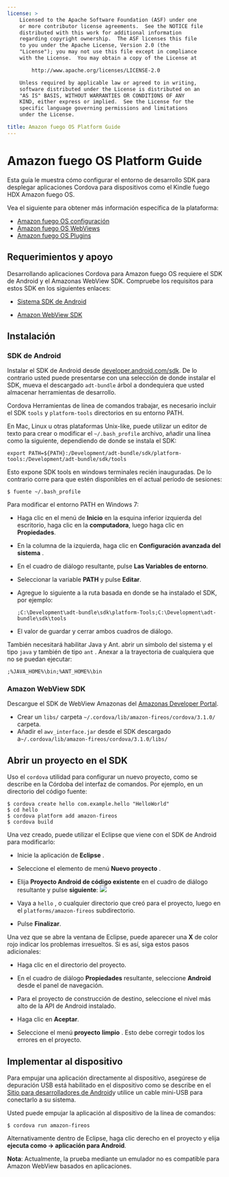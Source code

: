 ```yaml
---
license: >
    Licensed to the Apache Software Foundation (ASF) under one
    or more contributor license agreements.  See the NOTICE file
    distributed with this work for additional information
    regarding copyright ownership.  The ASF licenses this file
    to you under the Apache License, Version 2.0 (the
    "License"); you may not use this file except in compliance
    with the License.  You may obtain a copy of the License at

        http://www.apache.org/licenses/LICENSE-2.0

    Unless required by applicable law or agreed to in writing,
    software distributed under the License is distributed on an
    "AS IS" BASIS, WITHOUT WARRANTIES OR CONDITIONS OF ANY
    KIND, either express or implied.  See the License for the
    specific language governing permissions and limitations
    under the License.

title: Amazon fuego OS Platform Guide
---
```


# Amazon fuego OS Platform Guide

Esta guía le muestra cómo configurar el entorno de desarrollo SDK para desplegar aplicaciones Cordova para dispositivos como el Kindle fuego HDX Amazon fuego OS.

Vea el siguiente para obtener más información específica de la plataforma:

*   [Amazon fuego OS configuración](config.html)
*   [Amazon fuego OS WebViews](webview.html)
*   [Amazon fuego OS Plugins](plugin.html)

## Requerimientos y apoyo

Desarrollando aplicaciones Cordova para Amazon fuego OS requiere el SDK de Android y el Amazonas WebView SDK. Compruebe los requisitos para estos SDK en los siguientes enlaces:

*   [Sistema SDK de Android][1]

*   [Amazon WebView SDK][2]

 [1]: http://developer.android.com/sdk/
 [2]: https://developer.amazon.com/sdk/fire/IntegratingAWV.html#installawv

## Instalación

### SDK de Android

Instalar el SDK de Android desde [developer.android.com/sdk][1]. De lo contrario usted puede presentarse con una selección de donde instalar el SDK, mueva el descargado `adt-bundle` árbol a dondequiera que usted almacenar herramientas de desarrollo.

Cordova Herramientas de línea de comandos trabajar, es necesario incluir el SDK `tools` y `platform-tools` directorios en su entorno PATH.

En Mac, Linux u otras plataformas Unix-like, puede utilizar un editor de texto para crear o modificar el `~/.bash_profile` archivo, añadir una línea como la siguiente, dependiendo de donde se instala el SDK:

    export PATH=${PATH}:/Development/adt-bundle/sdk/platform-tools:/Development/adt-bundle/sdk/tools
    

Esto expone SDK tools en windows terminales recién inauguradas. De lo contrario corre para que estén disponibles en el actual período de sesiones:

    $ fuente ~/.bash_profile
    

Para modificar el entorno PATH en Windows 7:

*   Haga clic en el menú de **Inicio** en la esquina inferior izquierda del escritorio, haga clic en la **computadora**, luego haga clic en **Propiedades**.

*   En la columna de la izquierda, haga clic en **Configuración avanzada del sistema** .

*   En el cuadro de diálogo resultante, pulse **Las Variables de entorno**.

*   Seleccionar la variable **PATH** y pulse **Editar**.

*   Agregue lo siguiente a la ruta basada en donde se ha instalado el SDK, por ejemplo:
    
        ;C:\Development\adt-bundle\sdk\platform-Tools;C:\Development\adt-bundle\sdk\tools
        

*   El valor de guardar y cerrar ambos cuadros de diálogo.

También necesitará habilitar Java y Ant. abrir un símbolo del sistema y el tipo `java` y también de tipo `ant` . Anexar a la trayectoria de cualquiera que no se puedan ejecutar:

    ;%JAVA_HOME%\bin;%ANT_HOME%\bin
    

### Amazon WebView SDK

Descargue el SDK de WebView Amazonas del [Amazonas Developer Portal][2].

*   Crear un `libs/` carpeta `~/.cordova/lib/amazon-fireos/cordova/3.1.0/` carpeta.
*   Añadir el `awv_interface.jar` desde el SDK descargado a`~/.cordova/lib/amazon-fireos/cordova/3.1.0/libs/`

## Abrir un proyecto en el SDK

Uso el `cordova` utilidad para configurar un nuevo proyecto, como se describe en la Córdoba del interfaz de comandos. Por ejemplo, en un directorio del código fuente:

    $ cordova create hello com.example.hello "HelloWorld"
    $ cd hello
    $ cordova platform add amazon-fireos
    $ cordova build
    

Una vez creado, puede utilizar el Eclipse que viene con el SDK de Android para modificarlo:

*   Inicie la aplicación de **Eclipse** .

*   Seleccione el elemento de menú **Nuevo proyecto** .

*   Elija **Proyecto Android de código existente** en el cuadro de diálogo resultante y pulse **siguiente**: ![][3]

*   Vaya a `hello` , o cualquier directorio que creó para el proyecto, luego en el `platforms/amazon-fireos` subdirectorio.

*   Pulse **Finalizar**.

 [3]: img/guide/platforms//eclipse_new_project.png

Una vez que se abre la ventana de Eclipse, puede aparecer una **X** de color rojo indicar los problemas irresueltos. Si es así, siga estos pasos adicionales:

*   Haga clic en el directorio del proyecto.

*   En el cuadro de diálogo **Propiedades** resultante, seleccione **Android** desde el panel de navegación.

*   Para el proyecto de construcción de destino, seleccione el nivel más alto de la API de Android instalado.

*   Haga clic en **Aceptar**.

*   Seleccione el menú **proyecto** **limpio** . Esto debe corregir todos los errores en el proyecto.

## Implementar al dispositivo

Para empujar una aplicación directamente al dispositivo, asegúrese de depuración USB está habilitado en el dispositivo como se describe en el [Sitio para desarrolladores de Android][4]y utilice un cable mini-USB para conectarlo a su sistema.

 [4]: http://developer.android.com/tools/device.html

Usted puede empujar la aplicación al dispositivo de la línea de comandos:

    $ cordova run amazon-fireos
    

Alternativamente dentro de Eclipse, haga clic derecho en el proyecto y elija **ejecuta como → aplicación para Android**.

**Nota**: Actualmente, la prueba mediante un emulador no es compatible para Amazon WebView basados en aplicaciones.